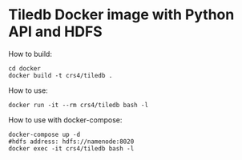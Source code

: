 # Tiledb Docker image with Python API and HDFS

How to build:
```
cd docker
docker build -t crs4/tiledb .
```

How to use:
```
docker run -it --rm crs4/tiledb bash -l
```

How to use with docker-compose:
```
docker-compose up -d
#hdfs address: hdfs://namenode:8020
docker exec -it crs4/tiledb bash -l
```

